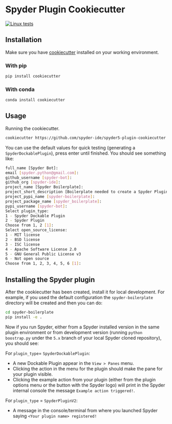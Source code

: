 # Spyder Plugin Cookiecutter

[![Linux tests](https://github.com/spyder-ide/spyder5-plugin-cookiecutter/workflows/Linux%20tests/badge.svg)](https://github.com/spyder-ide/spyder5-plugin-cookiecutter/actions?query=workflow%3A%22Linux+tests%22)

## Installation

Make sure you have [cookiecutter](https://cookiecutter.readthedocs.io/) installed on your working environment.

### With pip

```bash
pip install cookiecutter
```

### With conda

```bash
conda install cookiecutter
```

## Usage

Running the cookiecutter.

```bash
cookiecutter https://github.com/spyder-ide/spyder5-plugin-cookiecutter
```

You can use the default values for quick testing
(generating a `SpyderDockablePlugin`), press enter until finished.
You should see something like:

```bash
full_name [Spyder Bot]:
email [spyder.python@gmail.com]:
github_username [spyder-bot]:
github_org [spyder-ide]:
project_name [Spyder Boilerplate]:
project_short_description [Boilerplate needed to create a Spyder Plugin.]:
project_pypi_name [spyder-boilerplate]:
project_package_name [spyder_boilerplate]:
pypi_username [spyder-bot]:
Select plugin_type:
1 - Spyder Dockable Plugin
2 - Spyder Plugin
Choose from 1, 2 [1]:
Select open_source_license:
1 - MIT license
2 - BSD license
3 - ISC license
4 - Apache Software License 2.0
5 - GNU General Public License v3
6 - Not open source
Choose from 1, 2, 3, 4, 5, 6 [1]:
```

## Installing the Spyder plugin

After the cookiecutter has been created, install it for local development.
For example, if you used the default configuration the 
`spyder-boilerplate` directory will be created and then you can do:

```bash
cd spyder-boilerplate
pip install -e .
```

Now if you run Spyder, either from a Spyder installed version in the same 
plugin environment or from development version (running `python boostrap.py` under the `5.x` branch of your local Spyder cloned repository), you should see:

For `plugin_type`= `SpyderDockablePlugin`:
* A new Dockable Plugin appear in the `View > Panes` menu.
* Clicking the action in the menu for the plugin should make the pane for your plugin visible.
* Clicking the example action from your plugin (either from the plugin options menu or the button with the Spyder logo) will print in the Spyder internal console the message `Example action triggered!`.

For `plugin_type` = `SpyderPluginV2`:
* A message in the console/terminal from where you launched Spyder saying `<Your plugin name> registered!`
